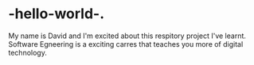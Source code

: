 # -hello-world-.
My name is David and I'm excited about this respitory project I've learnt.
Software Egneering is a exciting carres that teaches you more of digital technology.
